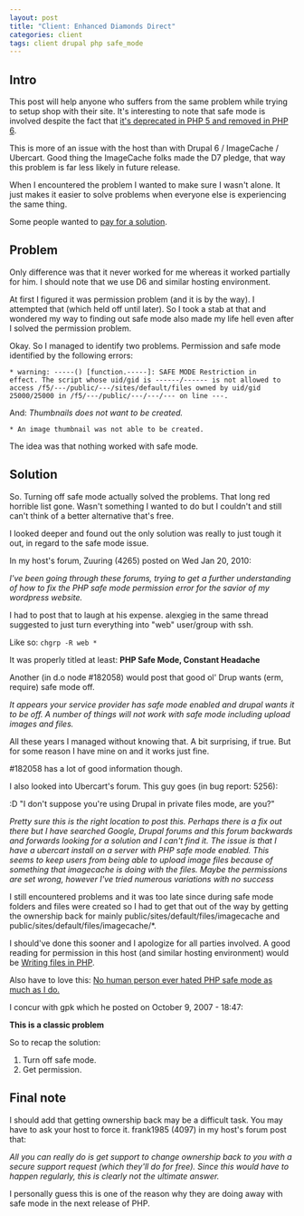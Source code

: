 ```yaml
---
layout: post
title: "Client: Enhanced Diamonds Direct"
categories: client
tags: client drupal php safe_mode 
---
```


## Intro

This post will help anyone who suffers from the same problem while trying to setup shop with their site. It's interesting to note that safe mode is involved despite the fact that <a href="http://php.net/manual/en/features.safe-mode.php" title="Safe Mode">it's deprecated in PHP 5 and removed in PHP 6</a>.

This is more of an issue with the host than with Drupal 6 / ImageCache / Ubercart. Good thing the ImageCache folks made the D7 pledge, that way this problem is far less likely in future release.

When I encountered the problem I wanted to make sure I wasn't alone. It just makes it easier to solve problems when everyone else is experiencing the same thing.

Some people wanted to <a href="http://www.rentacoder.com/RentACoder/misc/BidRequests/ShowBidRequest.asp?lngBidRequestId=1291323" title="Drupal ImageMagick error">pay for a solution</a>.

## Problem

Only difference was that it never worked for me whereas it worked partially for him. I should note that we use D6 and similar hosting environment.

At first I figured it was permission problem (and it is by the way). I attempted that (which held off until later). So I took a stab at that and wondered my way to finding out safe mode also made my life hell even after I solved the permission problem.

Okay. So I managed to identify two problems. Permission and safe mode identified by the following errors:

<code>* warning: -----() [function.-----]: SAFE MODE Restriction in effect. The script whose uid/gid is ------/------ is not allowed to access /f5/---/public/---/sites/default/files owned by uid/gid 25000/25000 in /f5/---/public/---/---/--- on line ---. </code>

And: <em>Thumbnails does not want to be created.</em>

<code>* An image thumbnail was not able to be created.</code>

The idea was that nothing worked with safe mode.

## Solution

So. Turning off safe mode actually solved the problems. That long red horrible list gone. Wasn't something I wanted to do but I couldn't and still can't think of a better alternative that's free.

I looked deeper and found out the only solution was really to just tough it out, in regard to the safe mode issue.

In my host's forum, Zuuring (4265) posted on Wed Jan 20, 2010:

<em>I've been going through these forums, trying to get a further understanding of how to fix the PHP safe mode permission error for the savior of my wordpress website.</em>

I had to post that to laugh at his expense. alexgieg in the same thread suggested to just turn everything into "web" user/group with ssh.

Like so: <code>chgrp -R web *</code>

It was properly titled at least: <strong>PHP Safe Mode, Constant Headache</strong>

Another (in d.o node #182058) would post that good ol' Drup wants (erm, require) safe mode off.

<em>It appears your service provider has safe mode enabled and drupal wants it to be off. A number of things will not work with safe mode including upload images and files.</em>

All these years I managed without knowing that. A bit surprising, if true. But for some reason I have mine on and it works just fine.

\#182058 has a lot of good information though.

I also looked into Ubercart's forum. This guy goes (in bug report: 5256):

:D "I don't suppose you're using Drupal in private files mode, are you?"

<em>Pretty sure this is the right location to post this. Perhaps there is a fix out there but I have searched Google, Drupal forums and this forum backwards and forwards looking for a solution and I can't find it. The issue is that I have a ubercart install on a server with PHP safe mode enabled. This seems to keep users from being able to upload image files because of something that imagecache is doing with the files. Maybe the permissions are set wrong, however I've tried numerous variations with no success</em>

I still encountered problems and it was too late since during safe mode folders and files were created so I had to get that out of the way by getting the ownership back for mainly public/sites/default/files/imagecache and public/sites/default/files/imagecache/*.

I should've done this sooner and I apologize for all parties involved. A good reading for permission in this host (and similar hosting environment) would be <a href="http://blog.nearlyfreespeech.net/2007/01/28/writing-files-in-php/" title="Writing files in PHP">Writing files in PHP</a>.

Also have to love this: <a href="http://www.sarahpin.com/2008/04/18/no-human-person-ever-hated-php-safe-mode-as-much-as-i-do/" title="No human person ever hated PHP safe mode as much as I do.">No human person ever hated PHP safe mode as much as I do.</a>

I concur with gpk which he posted on October 9, 2007 - 18:47:

<strong>This is a classic problem</strong>

So to recap the solution:
<ol>
<li>Turn off safe mode.</li>
<li>Get permission.</li>
</ol>

## Final note

I should add that getting ownership back may be a difficult task. You may have to ask your host to force it. frank1985 (4097) in my host's forum post that:

<em>All you can really do is get support to change ownership back to you with a secure support request (which they'll do for free). Since this would have to happen regularly, this is clearly not the ultimate answer.</em>

I personally guess this is one of the reason why they are doing away with safe mode in the next release of PHP.
